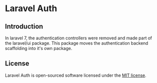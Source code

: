 # Laravel Auth


## Introduction

In laravel 7, the authentication controllers were removed and made part of the laravel/ui package. This package
moves the authentication backend scaffolding into it's own package.

## License

Laravel Auth is open-sourced software licensed under the [MIT license](LICENSE.md).
